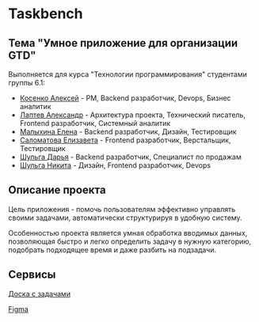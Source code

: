 # Taskbench

## Тема "Умное приложение для организации GTD"

Выполняется для курса "Технологии программирования" студентами группы 6.1:
 - [Косенко Алексей](https://github.com/imbeer)           - PM, Backend разработчик, Devops, Бизнес аналитик
 - [Лаптев Александр](https://github.com/AlexanderLaptev) - Архитектура проекта, Технический писатель, Frontend разработчик, Системный аналитик
 - [Малыхина Елена](https://github.com/Soopcha)           - Backend разработчик, Дизайн, Тестировщик
 - [Саломатова Елизавета](https://github.com/heathlisss)  - Frontend разработчик, Верстальщик, Тестировщик
 - [Шульга Дарья](https://github.com/DDSam13)             - Backend разработчик, Специалист по продажам
 - [Шульга Никита](https://github.com/DwightTopik)        - Дизайн, Frontend разработчик, Devops

## Описание проекта
Цель приложения - помочь пользователям эффективно управлять своими задачами, автоматически структурируя в удобную систему.

Особенностью проекта является умная обработка вводимых данных, позволяющая быстро и легко определить задачу в нужную категорию, подобрать подходящее время и даже разбить на подзадачи.

## Сервисы

[Доска с задачами](https://github.com/users/AlexanderLaptev/projects/7/views/1?layout=board)

[Figma](https://www.figma.com/design/Wext8fQzsVZBAXFbF3HLTN/Workbench?node-id=20-2&t=1kTXWQMkqR80e3Zm-1)
